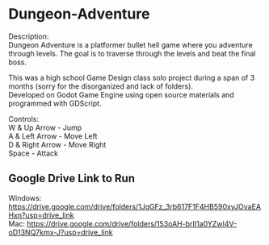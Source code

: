 # Dungeon-Adventure
Description:\
Dungeon Adventure is a platformer bullet hell game where you
adventure through levels. The goal is to traverse through the levels and beat the
final boss.

This was a high school Game Design class solo project during a span of 3 months (sorry for the disorganized and lack of folders).\
Developed on Godot Game Engine using open source materials and programmed with GDScript.

Controls:\
W & Up Arrow - Jump\
A & Left Arrow - Move Left\
D & Right Arrow - Move Right\
Space - Attack

## Google Drive Link to Run

Windows: https://drive.google.com/drive/folders/1JqGFz_3rb617F1F4HB590xyJOvaEAHxn?usp=drive_link \
Mac: https://drive.google.com/drive/folders/153oAH-brII1a0YZwI4V-oD13NQ7kmx-J?usp=drive_link

